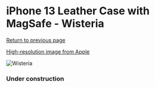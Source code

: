 # iPhone 13 Leather Case with MagSafe - Wisteria

[Return to previous page](/iphone_13)

[High-resolution image from Apple](https://store.storeimages.cdn-apple.com/8756/as-images.apple.com/is/MM163?wid=4500&hei=4500&fmt=png)

<div style="width: 384px"><img src="/everysource/MM163.png" alt="Wisteria"></div>

### Under construction
